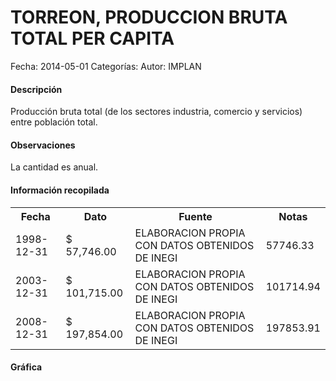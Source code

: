 TORREON, PRODUCCION BRUTA TOTAL PER CAPITA
=====

Fecha: 2014-05-01
Categorías: 
Autor: IMPLAN

#### Descripción

Producción bruta total (de los sectores industria, comercio y servicios) entre población total.

#### Observaciones

La cantidad es anual.

#### Información recopilada

<table class="table table-hover table-bordered">
  <tr><th>Fecha</th><th>Dato</th><th>Fuente</th><th>Notas</th></tr>
  <tr><td>1998-12-31</td><td>$ 57,746.00</td><td>ELABORACION PROPIA CON DATOS OBTENIDOS DE INEGI</td><td>57746.33</td></tr>
  <tr><td>2003-12-31</td><td>$ 101,715.00</td><td>ELABORACION PROPIA CON DATOS OBTENIDOS DE INEGI</td><td>101714.94</td></tr>
  <tr><td>2008-12-31</td><td>$ 197,854.00</td><td>ELABORACION PROPIA CON DATOS OBTENIDOS DE INEGI</td><td>197853.91</td></tr>
</table>

#### Gráfica

<div id="Morrisudojfott" class="grafica"></div>
  <!-- JAVASCRIPT DE LA GRAFICA EN Morrisudojfott -->
  <script>
  new Morris.Bar({
    element: 'Morrisudojfott',
    data: [
      { fecha: '1998-12-31', dato: 57746.00 },
      { fecha: '2003-12-31', dato: 101715.00 },
      { fecha: '2008-12-31', dato: 197854.00 }
    ],
    xkey: 'fecha',
    ykeys: ['dato'],
    labels: ['Dato']
  });
  </script>
